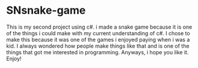 # SNsnake-game
This is my second project using c#. i made a snake game because it is one of the things i could make with my current understanding of c#. I chose to make this because it was one of the games i enjoyed paying when i was a kid. I always wondered how people make things like that and is one of the things that got me interested in programming. Anyways, i hope you like it. Enjoy! 
